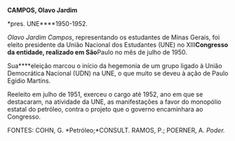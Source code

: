 **CAMPOS, Olavo Jardim**

\*pres. UNE****1950-1952.

*Olavo Jardim Campos*, representando os estudantes de Minas Gerais, foi
eleito presidente da União Nacional dos Estudantes (UNE) no
XIII****Congresso da entidade, realizado em São****Paulo no mês de julho
de 1950.

Sua****eleição marcou o início da hegemonia de um grupo ligado à União
Democrática Nacional (UDN) na UNE, o que muito se deveu à ação de Paulo
Egídio Martins.

Reeleito em julho de 1951, exerceu o cargo até 1952, ano em que se
destacaram, na atividade da UNE, as manifestações a favor do monopólio
estatal do petróleo, contra o projeto que o governo encaminhara ao
Congresso.

FONTES: COHN, G. *Petróleo;*CONSULT. RAMOS, P.; POERNER, A. *Poder.*

 
